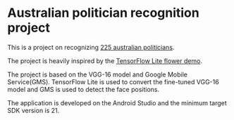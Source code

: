 # Australian politician recognition project

This is a project on recognizing [225 australian politicians](https://github.com/billyZhang666/Australian-politician-recognition/blob/master/tflite/app/src/main/assets/label_225.txt).

The project is heavily inspired by the [TensorFlow Lite flower demo](https://github.com/googlecodelabs/tensorflow-for-poets-2/tree/master/android/tflite).

The project is based on the VGG-16 model and Google Mobile Service(GMS). TensorFlow Lite is used to convert the fine-tuned VGG-16 model and GMS is used to detect the face positions.

The application is developed on the Android Studio and the minimum target SDK version is 21.
